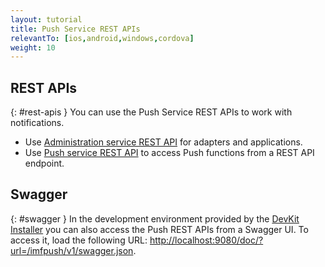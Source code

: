 ```yaml
---
layout: tutorial
title: Push Service REST APIs 
relevantTo: [ios,android,windows,cordova]
weight: 10
---
```

<!-- NLS_CHARSET=UTF-8 -->
## REST APIs
{: #rest-apis }
You can use the Push Service REST APIs to work with notifications.

* Use [Administration service REST API](../api/rest/administration-service) for adapters and applications.
* Use [Push service REST API](../api/rest/push-service) to access Push functions from a REST API endpoint.

## Swagger
{: #swagger }
In the development environment provided by the [DevKit Installer](../../installation-configuration/development/mobilefirst) you can also access the Push REST APIs from a Swagger UI. To access it, load the following URL: [http://localhost:9080/doc/?url=/imfpush/v1/swagger.json](http://localhost:9080/doc/?url=/imfpush/v1/swagger.json).


